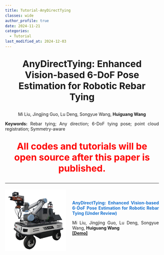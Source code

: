 ```yaml
---
title: Tutorial-AnyDirectTying
classes: wide
author_profile: true
date: 2024-11-21
categories: 
  - Tutorial
last_modified_at: 2024-12-03
---
```



<div style="text-align: center;">
  <p style="font-size: 30px; font-weight: bold;">AnyDirectTying: Enhanced Vision-based 6-DoF Pose Estimation for Robotic Rebar Tying<br/>
  </p>
  <p>Mi Liu, Jingjing Guo, Lu Deng, Songyue Wang, <strong>Huiguang Wang</strong></p>

<div style="text-align: justify;">
  <!-- <p><strong>Abstract:</strong> This paper proposes an any-direction robotic rebar tying method (AnyDirectTying) for
 6-DoF tying pose estimation using point cloud registration and a symmetry-aware tying
 strategy. The proposed AnyDirectTying begins with deep learning-based keypoint
 detection methods employed to extract the cropped point cloud of each rebar
 intersection. Then, a coarse-to-fine point cloud registration method is developed to
 improve the accuracy and stability of rebar pose estimation that provides the
 necessary context for tying pose estimation. Additionally, a symmetry-aware tying
 strategy based on the minimum rotation angle is designed to predict the 6-DoF tying
 pose with the optimal roll angle, thereby improving efficiency and reducing wear and
 tear on robot’s joints. The proposed AnyDirectTying allows robotic rebar tying
 technology to be applied to a wider range of reinforcement skeletons in 3D space,
 including rebars positioned horizontally, vertically, and inclined, thereby reducing the
 need for manual labor.
  </p> -->
  <p><strong>Keywords:</strong> Rebar tying;  Any direction;  6-DoF tying pose;  point cloud registration;  Symmetry-aware
  </p>
</div>

<div style="text-align: center;">
  <p style="color: red; font-size: 30px; font-weight: bold;">
    All codes and tutorials will be open source after this paper is published.
  </p>
</div>

<hr>

<div style="display: flex; align-items: center; margin-top: 20px; margin-bottom: 20px;">
  <img src="/web_resources\project\ugv.png" style="flex-shrink: 0; width: 200px; margin-right: 20px;"/>
  <div style="text-align: justify;">
    <span style="color:#1772d0; display: block; margin-bottom: 10px;">
      <b>AnyDirectTying: Enhanced Vision-based 6-DoF Pose Estimation for Robotic Rebar Tying (Under Review)</b>
    </span>
    <p>Mi Liu, Jingjing Guo, Lu Deng, Songyue Wang, <strong>Huiguang Wang</strong>
    <br>
      <a href="https://www.youtube.com/watch?v=7VkRotXTWYA&list=PLHXybvFCWrYLfXiHWue_Mre6Mk0OO2tC2"><b>[Demo]</b></a>
    </p>
  </div>
</div>
